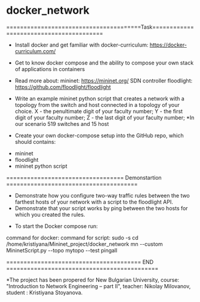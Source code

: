 # docker_network

=======================================Task========================================

- Install docker and get familiar with docker-curriculum: https://docker-curriculum.com/
- Get to know docker compose and the ability to compose your own stack of applications in containers 
- Read more about:
	mininet: https://mininet.org/
        SDN controller floodlight: https://github.com/floodlight/floodlight

- Write an example mininet python script that creates a network with a topology from <XYZ> the switch and <YX> host connected in a topology of your choice.
X - the penultimate digit of your faculty number;
Y - the first digit of your faculty number;
Z - the last digit of your faculty number;
*In our scenario 519 switches and 15 host 

- Create your own docker-compose setup into the GitHub repo, which should contains: 
+ mininet
+ floodlight
+ mininet python script

================================== Demonstartion ======================================
- Demonstrate how you configure two-way traffic rules between the two farthest hosts of your network with a script to the floodlight API.
- Demonstrate that your script works by ping between the two hosts for which you created the rules.

* To start the Docker compose run: 

command for docker:
command for script: 
sudo -s
cd /home/kristiyana/Mininet_project/docker_network
mn --custom MininetScript.py --topo mytopo --test pingall

======================================= END ============================================

*The project has been properеd for New Bulgarian University, course: "Introduction to Network Engineering – part II", teacher: Nikolay Milovanov, student : Kristiyana Stoyanova.



